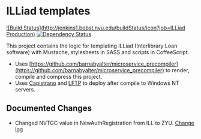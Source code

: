 # ILLiad templates

[![Build Status](http://jenkins1.bobst.nyu.edu/buildStatus/icon?job=ILLiad Production)](http://jenkins1.bobst.nyu.edu/job/ILLiad%20Production/)
[![Dependency Status](https://gemnasium.com/NYULibraries/illiad-templates.png)](https://gemnasium.com/NYULibraries/illiad-templates)

This project contains the logic for templating ILLiad (Interlibrary Loan software) with Mustache, stylesheets in SASS and scripts in CoffeeScript.

* Uses [https://github.com/barnabyalter/microservice_precompiler](https://github.com/barnabyalter/microservice_precompiler) to render, compile and compress this project.
* Uses [Capistrano](https://github.com/capistrano/capistrano) and [LFTP](http://lftp.yar.ru/) to deploy after compile to Windows NT servers.

## Documented Changes

* Changed NVTGC value in NewAuthRegistration from ILL to ZYU. [Change log](https://github.com/NYULibraries/illiad-templates/commit/c43c9debea9056c3da046edbcbd422a79ba2f7ca)
